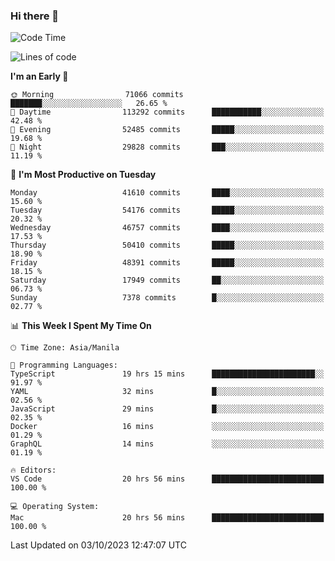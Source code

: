 ### Hi there 👋

<!--START_SECTION:waka-->
![Code Time](http://img.shields.io/badge/Code%20Time-4%2C394%20hrs%2043%20mins-blue)

![Lines of code](https://img.shields.io/badge/From%20Hello%20World%20I%27ve%20Written-105.1%20million%20lines%20of%20code-blue)

**I'm an Early 🐤** 

```text
🌞 Morning                71066 commits       ███████░░░░░░░░░░░░░░░░░░   26.65 % 
🌆 Daytime                113292 commits      ███████████░░░░░░░░░░░░░░   42.48 % 
🌃 Evening                52485 commits       █████░░░░░░░░░░░░░░░░░░░░   19.68 % 
🌙 Night                  29828 commits       ███░░░░░░░░░░░░░░░░░░░░░░   11.19 % 
```
📅 **I'm Most Productive on Tuesday** 

```text
Monday                   41610 commits       ████░░░░░░░░░░░░░░░░░░░░░   15.60 % 
Tuesday                  54176 commits       █████░░░░░░░░░░░░░░░░░░░░   20.32 % 
Wednesday                46757 commits       ████░░░░░░░░░░░░░░░░░░░░░   17.53 % 
Thursday                 50410 commits       █████░░░░░░░░░░░░░░░░░░░░   18.90 % 
Friday                   48391 commits       █████░░░░░░░░░░░░░░░░░░░░   18.15 % 
Saturday                 17949 commits       ██░░░░░░░░░░░░░░░░░░░░░░░   06.73 % 
Sunday                   7378 commits        █░░░░░░░░░░░░░░░░░░░░░░░░   02.77 % 
```


📊 **This Week I Spent My Time On** 

```text
🕑︎ Time Zone: Asia/Manila

💬 Programming Languages: 
TypeScript               19 hrs 15 mins      ███████████████████████░░   91.97 % 
YAML                     32 mins             █░░░░░░░░░░░░░░░░░░░░░░░░   02.56 % 
JavaScript               29 mins             █░░░░░░░░░░░░░░░░░░░░░░░░   02.35 % 
Docker                   16 mins             ░░░░░░░░░░░░░░░░░░░░░░░░░   01.29 % 
GraphQL                  14 mins             ░░░░░░░░░░░░░░░░░░░░░░░░░   01.19 % 

🔥 Editors: 
VS Code                  20 hrs 56 mins      █████████████████████████   100.00 % 

💻 Operating System: 
Mac                      20 hrs 56 mins      █████████████████████████   100.00 % 
```


 Last Updated on 03/10/2023 12:47:07 UTC
<!--END_SECTION:waka-->


<!--
**rad182/rad182** is a ✨ _special_ ✨ repository because its `README.md` (this file) appears on your GitHub profile.

Here are some ideas to get you started:

- 🔭 I’m currently working on ...
- 🌱 I’m currently learning ...
- 👯 I’m looking to collaborate on ...
- 🤔 I’m looking for help with ...
- 💬 Ask me about ...
- 📫 How to reach me: ...
- 😄 Pronouns: ...
- ⚡ Fun fact: ...
-->
